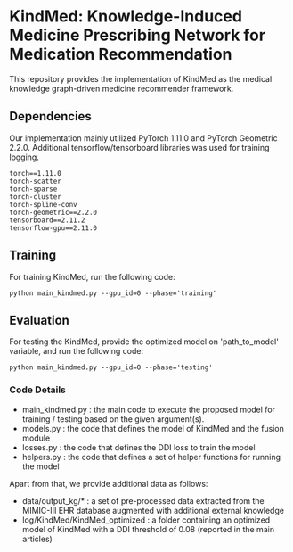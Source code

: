 # KindMed: Knowledge-Induced Medicine Prescribing Network for Medication Recommendation

This repository provides the implementation of KindMed as the medical knowledge graph-driven medicine recommender framework.

## Dependencies
Our implementation mainly utilized PyTorch 1.11.0 and PyTorch Geometric 2.2.0. Additional tensorflow/tensorboard libraries was used for training logging.
```
torch==1.11.0
torch-scatter
torch-sparse
torch-cluster
torch-spline-conv
torch-geometric==2.2.0
tensorboard==2.11.2
tensorflow-gpu==2.11.0
```

## Training
For training KindMed, run the following code:
```
python main_kindmed.py --gpu_id=0 --phase='training'
```

## Evaluation
For testing the KindMed, provide the optimized model on 'path_to_model' variable, and run the following code:
```
python main_kindmed.py --gpu_id=0 --phase='testing'
```

### Code Details
- main_kindmed.py : the main code to execute the proposed model for training / testing based on the given argument(s).
- models.py : the code that defines the model of KindMed and the fusion module
- losses.py : the code that defines the DDI loss to train the model
- helpers.py : the code that defines a set of helper functions for running the model

Apart from that, we provide additional data as follows:
- data/output_kg/* : a set of pre-processed data extracted from the MIMIC-III EHR database augmented with additional external knowledge
- log/KindMed/KindMed_optimized : a folder containing an optimized model of KindMed with a DDI threshold of 0.08 (reported in the main articles)
